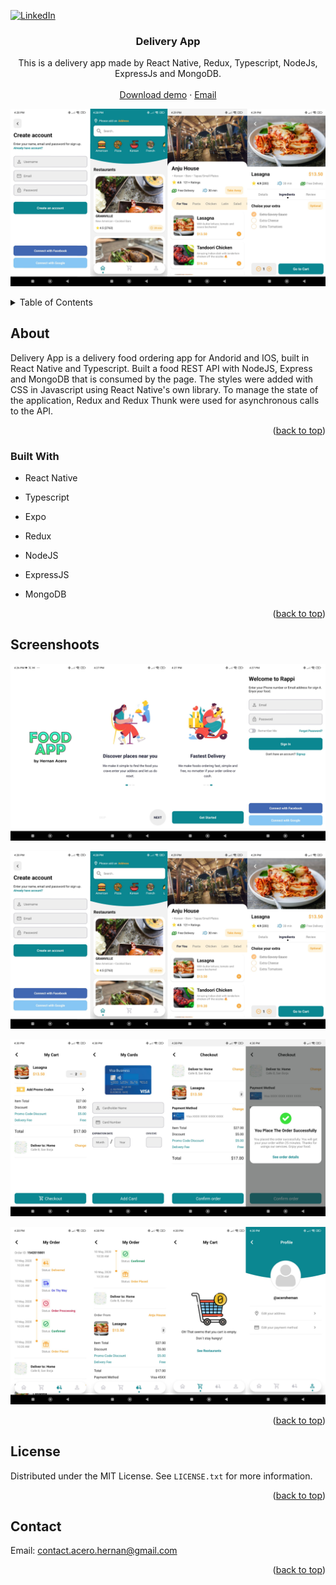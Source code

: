 <div id="top"></div>

[![LinkedIn][linkedin-shield]][linkedin-url]

<!-- PROJECT LOGO -->
<div align="center">

<h3 align="center">Delivery App</h3>

  <p align="center">
 This is a delivery app made by React Native, Redux, Typescript, NodeJs, ExpressJs and MongoDB.
    <br />
    <br />
    <a href="https://delivery-app-by-hernan.uptodown.com/android">Download demo</a>
    ·
    <a href="mailto:contacto.acero.hernan@gmail.com">Email</a>
  </p>
</div>

![Screenshoots](docs/screenshoots-2.png)

<!-- TABLE OF CONTENTS -->
<details>
  <summary>Table of Contents</summary>
  <ol>
    <li>
      <a href="#about-the-project">About The Project</a>
      <ul>
        <li><a href="#built-with">Built With</a></li>
      </ul>
    </li>
    <li><a href="#screenshoots">Screenshoots</a></li>
    <li><a href="#license">License</a></li>
    <li><a href="#contact">Contact</a></li>
  </ol>
</details>



<!-- ABOUT THE PROJECT -->
## About
Delivery App is a delivery food ordering app for Andorid and IOS, built in React Native and Typescript. Built a food REST API with NodeJS, Express and MongoDB that is consumed by the page. The styles were added with CSS in Javascript using React Native's own library. To manage the state of the application, Redux and Redux Thunk were used for asynchronous calls to the API.

<p align="right">(<a href="#top">back to top</a>)</p>

### Built With

* <p>React Native</p>
* <p>Typescript</p>
* <p>Expo</p>
* <p>Redux</p>
* <p>NodeJS</p>
* <p>ExpressJS</p>
* <p>MongoDB</p>

<p align="right">(<a href="#top">back to top</a>)</p>



<!-- SCREENSHOOTS -->
## Screenshoots
![Screenshoots part 1](docs/screenshoots-1.png)

![Screenshoots part 2](docs/screenshoots-2.png)

![Screenshoots part 3](docs/screenshoots-3.png)

![Screenshoots part 4](docs/screenshoots-4.png)

<p align="right">(<a href="#top">back to top</a>)</p>


<!-- LICENSE -->
## License

Distributed under the MIT License. See `LICENSE.txt` for more information.

<p align="right">(<a href="#top">back to top</a>)</p>


<!-- CONTACT -->
## Contact

Email: contact.acero.hernan@gmail.com

<p align="right">(<a href="#top">back to top</a>)</p>

<!-- MARKDOWN LINKS & IMAGES -->
<!-- https://www.markdownguide.org/basic-syntax/#reference-style-links -->
[linkedin-shield]: https://img.shields.io/badge/-LinkedIn-black.svg?style=for-the-badge&logo=linkedin&colorB=555
[linkedin-url]: https://www.linkedin.com/in/hernan-acero/



